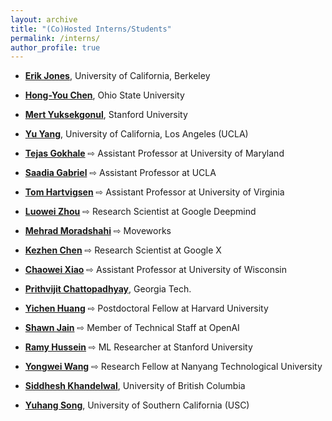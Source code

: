 ```yaml
---
layout: archive
title: "(Co)Hosted Interns/Students"
permalink: /interns/
author_profile: true
---
```


- **[Erik Jones](https://people.eecs.berkeley.edu/~erjones/)**, University of California, Berkeley

- **[Hong-You Chen](https://sites.google.com/view/hongyouc/about-me)**, Ohio State University

- **[Mert Yuksekgonul](https://mertyg.github.io/)**, Stanford University

- **[Yu Yang](https://sites.google.com/g.ucla.edu/yuyang/home)**, University of California, Los Angeles (UCLA)

- **[Tejas Gokhale](https://www.tejasgokhale.com/)** &#8680; Assistant Professor at University of Maryland

- **[Saadia Gabriel](https://saadia-gabriel.github.io/)** &#8680; Assistant Professor at UCLA

- **[Tom Hartvigsen](https://www.tomhartvigsen.com/)** &#8680; Assistant Professor at University of Virginia

- **[Luowei Zhou](https://luoweizhou.github.io/)** &#8680; Research Scientist at Google Deepmind

- **[Mehrad Moradshahi](http://web.stanford.edu/~mehrad/)** &#8680; Moveworks

- **[Kezhen Chen](https://www.kezhenchen.net/)** &#8680; Research Scientist at Google X

- **[Chaowei Xiao](http://www-personal.umich.edu/~xiaocw/)** &#8680; Assistant Professor at University of Wisconsin

- **[Prithvijit Chattopadhyay](https://prithv1.xyz/)**, Georgia Tech.

- **[Yichen Huang](https://scholar.google.ca/citations?user=F8eblNsAAAAJ&hl=en)** &#8680; Postdoctoral Fellow at Harvard University

- **[Shawn Jain](https://darkmatter08.github.io/)** &#8680; Member of Technical Staff at OpenAI

- **[Ramy Hussein](https://scholar.google.ca/citations?user=lc3lgegAAAAJ&hl=en)** &#8680; ML Researcher at Stanford University

- **[Yongwei Wang](https://sg.linkedin.com/in/yongwei-wang-9827998b)** &#8680; Research Fellow at Nanyang Technological University

- **[Siddhesh Khandelwal](https://siddheshk.github.io/)**, University of British Columbia

- **[Yuhang Song](https://scholar.google.com/citations?user=PaPfxpoAAAAJ&hl=en)**, University of Southern California (USC)